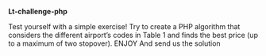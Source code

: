 **Lt-challenge-php**

Test yourself with a simple exercise!
Try to create a PHP algorithm that considers 
the different airport’s codes in Table 1 and 
finds the best price (up to a maximum of two 
stopover).
ENJOY
And send us the solution